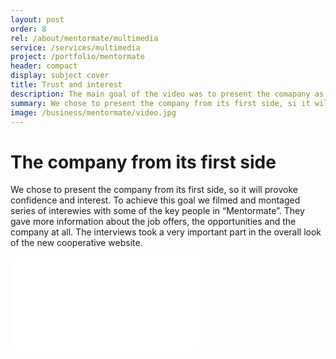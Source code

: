 ```yaml
---
layout: post
order: 8
rel: /about/mentormate/multimedia
service: /services/multimedia
project: /portfolio/mentormate
header: compact
display: subject cover
title: Trust and interest
description: The main goal of the video was to present the comapany as a realiable employer.
summary: We chose to present the company from its first side, si it will create confidence and interest. To achieve this goal we filmed and montaged series of interviews with some of the key people in “Mentormate”
image: /business/mentormate/video.jpg
---
```

# The company from its first side
We chose to present the company from its first side, so it will provoke confidence and interest. To achieve this goal we filmed and montaged series of interewies with some of the key people in “Mentormate”. They gave more information about the job offers, the opportunities and the company at all. The interviews took a very important part in the overall look of the new cooperative website.

<iframe  data-aspect="0.5625" src="//www.youtube.com/embed/_WE_p_Lx-jk?rel=0" frameborder="0" allowfullscreen></iframe>